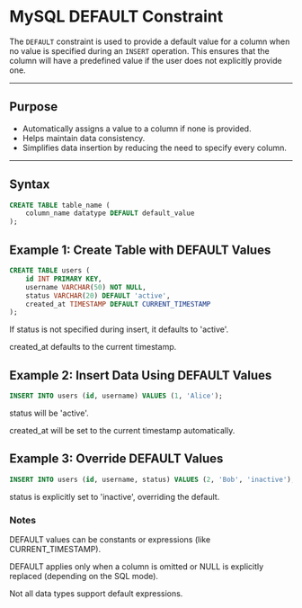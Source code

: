 # MySQL DEFAULT Constraint

The `DEFAULT` constraint is used to provide a default value for a column when no value is specified during an `INSERT` operation. This ensures that the column will have a predefined value if the user does not explicitly provide one.

---

## Purpose

- Automatically assigns a value to a column if none is provided.
- Helps maintain data consistency.
- Simplifies data insertion by reducing the need to specify every column.

---

## Syntax

```sql
CREATE TABLE table_name (
    column_name datatype DEFAULT default_value
);
```

## Example 1: Create Table with DEFAULT Values

```sql
CREATE TABLE users (
    id INT PRIMARY KEY,
    username VARCHAR(50) NOT NULL,
    status VARCHAR(20) DEFAULT 'active',
    created_at TIMESTAMP DEFAULT CURRENT_TIMESTAMP
);
```

  If status is not specified during insert, it defaults to 'active'.

  created_at defaults to the current timestamp.

## Example 2: Insert Data Using DEFAULT Values

```sql
INSERT INTO users (id, username) VALUES (1, 'Alice');
```

  status will be 'active'.

  created_at will be set to the current timestamp automatically.

## Example 3: Override DEFAULT Values

```sql
INSERT INTO users (id, username, status) VALUES (2, 'Bob', 'inactive');
```

  status is explicitly set to 'inactive', overriding the default.

### Notes

  DEFAULT values can be constants or expressions (like CURRENT_TIMESTAMP).

  DEFAULT applies only when a column is omitted or NULL is explicitly replaced (depending on the SQL mode).

  Not all data types support default expressions.
